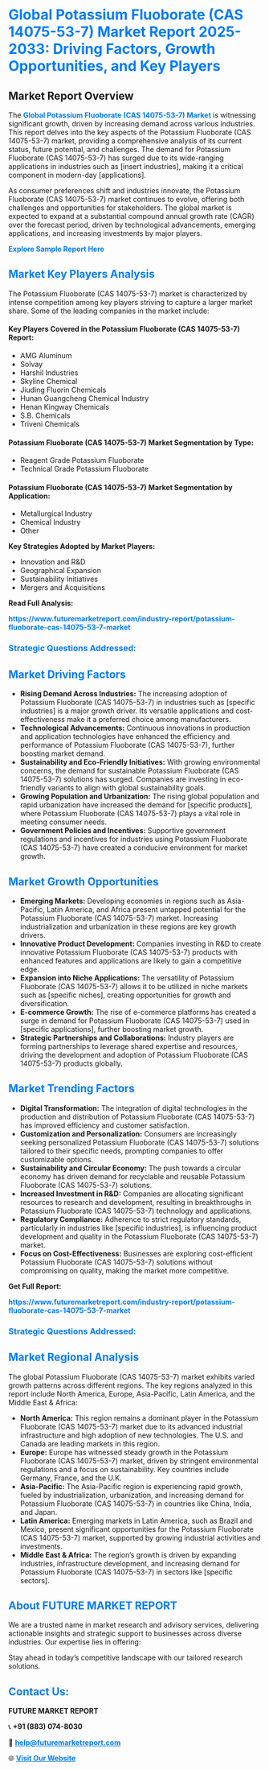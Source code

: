 <h1 style="color: #007BFF;">Global Potassium Fluoborate (CAS 14075-53-7) Market Report 2025-2033: Driving Factors, Growth Opportunities, and Key Players</h1>

<section id="overview">
<h2>Market Report Overview</h2>
<p>The <a href="https://www.futuremarketreport.com/industry-report/potassium-fluoborate-cas-14075-53-7-market" style="color: #007BFF; text-decoration: none;"><strong>Global Potassium Fluoborate (CAS 14075-53-7) Market</strong></a> is witnessing significant growth, driven by increasing demand across various industries. This report delves into the key aspects of the Potassium Fluoborate (CAS 14075-53-7) market, providing a comprehensive analysis of its current status, future potential, and challenges. The demand for Potassium Fluoborate (CAS 14075-53-7) has surged due to its wide-ranging applications in industries such as [insert industries], making it a critical component in modern-day [applications].</p>
<p>As consumer preferences shift and industries innovate, the Potassium Fluoborate (CAS 14075-53-7) market continues to evolve, offering both challenges and opportunities for stakeholders. The global market is expected to expand at a substantial compound annual growth rate (CAGR) over the forecast period, driven by technological advancements, emerging applications, and increasing investments by major players.</p>
</section>

<section id="overview">
<p><a href="https://www.futuremarketreport.com/request-sample/reportId=83768" style="color: #007BFF; text-decoration: none;"><strong>Explore Sample Report Here</strong></a></p>
</section>

<section id="key-players">
<h2 style="color: #007BFF;">Market Key Players Analysis</h2>
<p>The Potassium Fluoborate (CAS 14075-53-7) market is characterized by intense competition among key players striving to capture a larger market share. Some of the leading companies in the market include:</p>
<h4>Key Players Covered in the Potassium Fluoborate (CAS 14075-53-7) Report:</h4>
<ul><li>AMG Aluminum</li><li>Solvay</li><li>Harshil Industries</li><li>Skyline Chemical</li><li>Jiuding Fluorin Chemicals</li><li>Hunan Guangcheng Chemical Industry</li><li>Henan Kingway Chemicals</li><li>S.B. Chemicals</li><li>Triveni Chemicals</li></ul>
<h4>Potassium Fluoborate (CAS 14075-53-7) Market Segmentation by Type:</h4>
<ul><li>Reagent Grade Potassium Fluoborate</li><li>Technical Grade Potassium Fluoborate</li></ul>

<h4>Potassium Fluoborate (CAS 14075-53-7) Market Segmentation by Application:</h4>
<ul><li>Metallurgical Industry</li><li>Chemical Industry</li><li>Other</li></ul>
<p><strong>Key Strategies Adopted by Market Players:</strong></p>
<ul>
<li>Innovation and R&D</li>
<li>Geographical Expansion</li>
<li>Sustainability Initiatives</li>
<li>Mergers and Acquisitions</li>
</ul>
</section>

<section>
<p><strong>Read Full Analysis: </strong></p><a href="https://www.futuremarketreport.com/industry-report/potassium-fluoborate-cas-14075-53-7-market" style="color: #007BFF; text-decoration: none;"><strong>https://www.futuremarketreport.com/industry-report/potassium-fluoborate-cas-14075-53-7-market</strong></a>
<h3 style="color: #007BFF;">Strategic Questions Addressed:</h3>
</section>

<section id="driving-factors">
<h2 style="color: #007BFF;">Market Driving Factors</h2>
<ul>
<li><strong>Rising Demand Across Industries:</strong> The increasing adoption of Potassium Fluoborate (CAS 14075-53-7) in industries such as [specific industries] is a major growth driver. Its versatile applications and cost-effectiveness make it a preferred choice among manufacturers.</li>
<li><strong>Technological Advancements:</strong> Continuous innovations in production and application technologies have enhanced the efficiency and performance of Potassium Fluoborate (CAS 14075-53-7), further boosting market demand.</li>
<li><strong>Sustainability and Eco-Friendly Initiatives:</strong> With growing environmental concerns, the demand for sustainable Potassium Fluoborate (CAS 14075-53-7) solutions has surged. Companies are investing in eco-friendly variants to align with global sustainability goals.</li>
<li><strong>Growing Population and Urbanization:</strong> The rising global population and rapid urbanization have increased the demand for [specific products], where Potassium Fluoborate (CAS 14075-53-7) plays a vital role in meeting consumer needs.</li>
<li><strong>Government Policies and Incentives:</strong> Supportive government regulations and incentives for industries using Potassium Fluoborate (CAS 14075-53-7) have created a conducive environment for market growth.</li>
</ul>
</section>

<section id="growth-opportunities">
<h2 style="color: #007BFF;">Market Growth Opportunities</h2>
<ul>
<li><strong>Emerging Markets:</strong> Developing economies in regions such as Asia-Pacific, Latin America, and Africa present untapped potential for the Potassium Fluoborate (CAS 14075-53-7) market. Increasing industrialization and urbanization in these regions are key growth drivers.</li>
<li><strong>Innovative Product Development:</strong> Companies investing in R&D to create innovative Potassium Fluoborate (CAS 14075-53-7) products with enhanced features and applications are likely to gain a competitive edge.</li>
<li><strong>Expansion into Niche Applications:</strong> The versatility of Potassium Fluoborate (CAS 14075-53-7) allows it to be utilized in niche markets such as [specific niches], creating opportunities for growth and diversification.</li>
<li><strong>E-commerce Growth:</strong> The rise of e-commerce platforms has created a surge in demand for Potassium Fluoborate (CAS 14075-53-7) used in [specific applications], further boosting market growth.</li>
<li><strong>Strategic Partnerships and Collaborations:</strong> Industry players are forming partnerships to leverage shared expertise and resources, driving the development and adoption of Potassium Fluoborate (CAS 14075-53-7) products globally.</li>
</ul>
</section>

<section id="trending-factors">
<h2 style="color: #007BFF;">Market Trending Factors</h2>
<ul>
<li><strong>Digital Transformation:</strong> The integration of digital technologies in the production and distribution of Potassium Fluoborate (CAS 14075-53-7) has improved efficiency and customer satisfaction.</li>
<li><strong>Customization and Personalization:</strong> Consumers are increasingly seeking personalized Potassium Fluoborate (CAS 14075-53-7) solutions tailored to their specific needs, prompting companies to offer customizable options.</li>
<li><strong>Sustainability and Circular Economy:</strong> The push towards a circular economy has driven demand for recyclable and reusable Potassium Fluoborate (CAS 14075-53-7) solutions.</li>
<li><strong>Increased Investment in R&D:</strong> Companies are allocating significant resources to research and development, resulting in breakthroughs in Potassium Fluoborate (CAS 14075-53-7) technology and applications.</li>
<li><strong>Regulatory Compliance:</strong> Adherence to strict regulatory standards, particularly in industries like [specific industries], is influencing product development and quality in the Potassium Fluoborate (CAS 14075-53-7) market.</li>
<li><strong>Focus on Cost-Effectiveness:</strong> Businesses are exploring cost-efficient Potassium Fluoborate (CAS 14075-53-7) solutions without compromising on quality, making the market more competitive.</li>
</ul>
</section>

<section>
<p><strong>Get Full Report: </strong></p><a href="https://www.futuremarketreport.com/industry-report/potassium-fluoborate-cas-14075-53-7-market" style="color: #007BFF; text-decoration: none;"><strong>https://www.futuremarketreport.com/industry-report/potassium-fluoborate-cas-14075-53-7-market</strong></a>
<h3 style="color: #007BFF;">Strategic Questions Addressed:</h3>
</section>


<section id="regional-analysis">
<h2 style="color: #007BFF;">Market Regional Analysis</h2>
<p>The global Potassium Fluoborate (CAS 14075-53-7) market exhibits varied growth patterns across different regions. The key regions analyzed in this report include North America, Europe, Asia-Pacific, Latin America, and the Middle East & Africa:</p>
<ul>
<li><strong>North America:</strong> This region remains a dominant player in the Potassium Fluoborate (CAS 14075-53-7) market due to its advanced industrial infrastructure and high adoption of new technologies. The U.S. and Canada are leading markets in this region.</li>
<li><strong>Europe:</strong> Europe has witnessed steady growth in the Potassium Fluoborate (CAS 14075-53-7) market, driven by stringent environmental regulations and a focus on sustainability. Key countries include Germany, France, and the U.K.</li>
<li><strong>Asia-Pacific:</strong> The Asia-Pacific region is experiencing rapid growth, fueled by industrialization, urbanization, and increasing demand for Potassium Fluoborate (CAS 14075-53-7) in countries like China, India, and Japan.</li>
<li><strong>Latin America:</strong> Emerging markets in Latin America, such as Brazil and Mexico, present significant opportunities for the Potassium Fluoborate (CAS 14075-53-7) market, supported by growing industrial activities and investments.</li>
<li><strong>Middle East & Africa:</strong> The region’s growth is driven by expanding industries, infrastructure development, and increasing demand for Potassium Fluoborate (CAS 14075-53-7) in sectors like [specific sectors].</li>
</ul>
</section>

<footer>
<h2 style="color: #007BFF;">About FUTURE MARKET REPORT</h2>
<p>We are a trusted name in market research and advisory services, delivering actionable insights and strategic support to businesses across diverse industries. Our expertise lies in offering:</p>

<p>Stay ahead in today’s competitive landscape with our tailored research solutions.</p>

<h2 style="color: #007BFF;">Contact Us:</h2>
<p><strong>FUTURE MARKET REPORT</strong></p>
<p>📞 <strong>+91 (883) 074-8030</strong></p>
<p>📧 <strong><a href="mailto:help@futuremarketreport.com" style="color: #007BFF;">help@futuremarketreport.com</a></strong></p>
<p>🌐 <strong><a href="https://www.futuremarketreport.com/" style="color: #007BFF;">Visit Our Website</a></strong></p>
</footer>